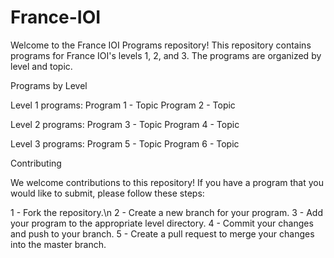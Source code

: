 # France-IOI
Welcome to the France IOI Programs repository!
This repository contains programs for France IOI's levels 1, 2, and 3.
The programs are organized by level and topic.

Programs by Level

Level 1 programs:
Program 1 - Topic
Program 2 - Topic

Level 2 programs:
Program 3 - Topic
Program 4 - Topic

Level 3 programs:
Program 5 - Topic
Program 6 - Topic

Contributing

We welcome contributions to this repository! If you have a program that you would like to submit, please follow these steps:

1 - Fork the repository.\n
2 - Create a new branch for your program.
3 - Add your program to the appropriate level directory.
4 - Commit your changes and push to your branch.
5 - Create a pull request to merge your changes into the master branch.
